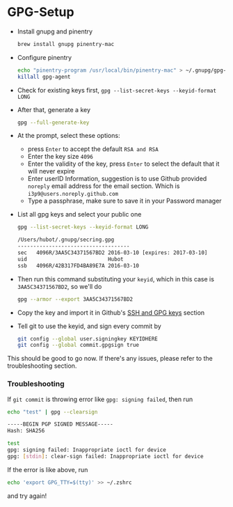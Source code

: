 # GPG-Setup

- Install gnupg and pinentry

  ```bash
  brew install gnupg pinentry-mac
  ```
  
- Configure pinentry

  ```bash
  echo "pinentry-program /usr/local/bin/pinentry-mac" > ~/.gnupg/gpg-agent.conf
  killall gpg-agent
  ```

- Check for existing keys first, `gpg --list-secret-keys --keyid-format LONG`

- After that, generate a key

  ```bash
  gpg --full-generate-key
  ```

- At the prompt, select these options:
  - press `Enter` to accept the default `RSA and RSA`
  - Enter the key size `4096`
  - Enter the validity of the key, press `Enter` to select the default that it will never expire
  - Enter userID Information, suggestion is to use Github provided `noreply` email address for the email section. Which is `i3p9@users.noreply.github.com`
  - Type a passphrase, make sure to save it in your Password manager

- List all gpg keys and select your public one

  ```bash
  gpg --list-secret-keys --keyid-format LONG
  
  /Users/hubot/.gnupg/secring.gpg
  ------------------------------------
  sec   4096R/3AA5C34371567BD2 2016-03-10 [expires: 2017-03-10]
  uid                          Hubot 
  ssb   4096R/42B317FD4BA89E7A 2016-03-10
  ```

  

- Then run this command substituting your `keyid`, which in this case is `3AA5C34371567BD2`, so we'll do

  ```bash
  gpg --armor --export 3AA5C34371567BD2
  ```

- Copy the key and import it in Github's [SSH and GPG keys](https://github.com/settings/keys) section

- Tell git to use the keyid, and sign every commit by

  ```bash
  git config --global user.signingkey KEYIDHERE
  git config --global commit.gpgsign true
  ```

This should be good to go now. If there's any issues, please refer to the troubleshooting section.

### Troubleshooting

If `git commit` is throwing error like `gpg: signing failed`, then run
```bash
echo "test" | gpg --clearsign

-----BEGIN PGP SIGNED MESSAGE-----
Hash: SHA256

test
gpg: signing failed: Inappropriate ioctl for device
gpg: [stdin]: clear-sign failed: Inappropriate ioctl for device
```
If the error is like above, run
```bash
echo 'export GPG_TTY=$(tty)' >> ~/.zshrc
```
and try again!
